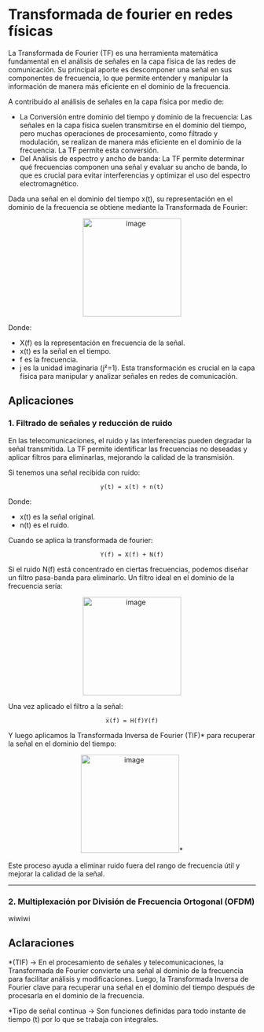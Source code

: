 # Transformada de fourier en redes físicas



La Transformada de Fourier (TF) es una herramienta matemática fundamental en el análisis de señales en la capa física de las redes de comunicación. Su principal aporte es descomponer una señal en sus componentes de frecuencia, lo que permite entender y manipular la información de manera más eficiente en el dominio de la frecuencia.

A contribuido al análisis de señales en la capa física por medio de:
  - La Conversión entre dominio del tiempo y dominio de la frecuencia: Las señales en la capa física suelen transmitirse en el dominio del tiempo, pero muchas operaciones de procesamiento, como filtrado y modulación, se realizan de manera más eficiente en el dominio de la frecuencia. La TF permite esta conversión.
  - Del Análisis de espectro y ancho de banda: La TF permite determinar qué frecuencias componen una señal y evaluar su ancho de banda, lo que es crucial para evitar interferencias y optimizar el uso del espectro electromagnético.

Dada una señal en el dominio del tiempo x(t), su representación en el dominio de la frecuencia se obtiene mediante la Transformada de Fourier:

<p align="center">
  <img src="https://github.com/user-attachments/assets/0035d36b-7768-403e-9cc2-18c8cac1169d" alt="image" width="200">
</p>

Donde:
  - X(f) es la representación en frecuencia de la señal.
  - x(t) es la señal en el tiempo.
  - f es la frecuencia.
  - j es la unidad imaginaria (j²=1).
Esta transformación es crucial en la capa física para manipular y analizar señales en redes de comunicación.

## Aplicaciones

  ### 1. Filtrado de señales y reducción de ruido

En las telecomunicaciones, el ruido y las interferencias pueden degradar la señal transmitida. La TF permite identificar las frecuencias no deseadas y aplicar filtros para eliminarlas, mejorando la calidad de la transmisión.

Si tenemos una señal recibida con ruido:
<p align="center">
  <code>y(t) = x(t) + n(t)</code>
</p>


Donde: 
  - x(t) es la señal original.
  - n(t) es el ruido.

Cuando se aplica la transformada de fourier: 
<p align="center">
  <code>Y(f) = X(f) + N(f)</code>
</p>

Si el ruido N(f) está concentrado en ciertas frecuencias, podemos diseñar un filtro pasa-banda para eliminarlo. Un filtro ideal en el dominio de la frecuencia sería:
<p align="center">
  <img src="https://github.com/user-attachments/assets/99562bf0-871d-4a0f-8726-1f03966d861c" alt="image" width="200">
</p>

Una vez aplicado el filtro a la señal:
<p align="center">
  <code>x̅(f) = H(f)Y(f)</code>
</p>

Y luego aplicamos la Transformada Inversa de Fourier (TIF)* para recuperar la señal en el dominio del tiempo:
<p align="center">
  <img src="https://github.com/user-attachments/assets/6c51caac-a0b8-4001-b703-81a1d0ea596f" alt="image" width="200">*
</p>

Este proceso ayuda a eliminar ruido fuera del rango de frecuencia útil y mejorar la calidad de la señal.

---

  ### 2. Multiplexación por División de Frecuencia Ortogonal (OFDM)
wiwiwi




## Aclaraciones

*(TIF) -> En el procesamiento de señales y telecomunicaciones, la Transformada de Fourier convierte una señal al dominio de la frecuencia para facilitar análisis y modificaciones. Luego, la Transformada Inversa de Fourier clave para recuperar una señal en el dominio del tiempo después de procesarla en el dominio de la frecuencia.

*Tipo de señal continua -> Son funciones definidas para todo instante de tiempo (t) por lo que se trabaja con integrales.
